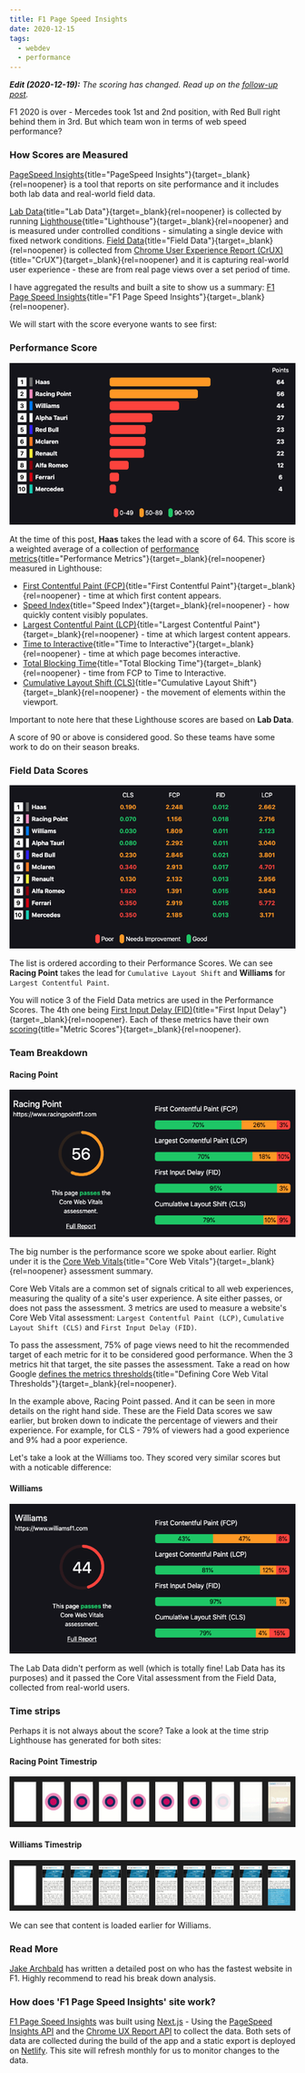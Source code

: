 ```yaml
---
title: F1 Page Speed Insights
date: 2020-12-15
tags:
  - webdev
  - performance
---
```


_**Edit (2020-12-19):** The scoring has changed. Read up on the [follow-up post](/updating-the-scoring-to-f1-page-speed-insights/)._

F1 2020 is over - Mercedes took 1st and 2nd position, with Red Bull right behind them in 3rd. But which team won in terms of web speed performance?

### How Scores are Measured

[PageSpeed Insights](https://developers.google.com/speed/docs/insights/v5/about){title="PageSpeed Insights"}{target=\_blank}{rel=noopener} is a tool that reports on site performance and it includes both lab data and real-world field data.

[Lab Data](https://developers.google.com/web/fundamentals/performance/speed-tools/#lab_data){title="Lab Data"}{target=\_blank}{rel=noopener} is collected by running [Lighthouse](https://developers.google.com/web/tools/lighthouse){title="Lighthouse"}{target=\_blank}{rel=noopener} and is measured under controlled conditions - simulating a single device with fixed network conditions. [Field Data](https://developers.google.com/web/fundamentals/performance/speed-tools/#field_data){title="Field Data"}{target=\_blank}{rel=noopener} is collected from [Chrome User Experience Report (CrUX)](https://developers.google.com/web/tools/chrome-user-experience-report/){title="CrUX"}{target=\_blank}{rel=noopener} and it is capturing real-world user experience - these are from real page views over a set period of time.

I have aggregated the results and built a site to show us a summary: [F1 Page Speed Insights](https://f1-page-speed-insights.netlify.app/){title="F1 Page Speed Insights"}{target=\_blank}{rel=noopener}.

We will start with the score everyone wants to see first:

### Performance Score

![Performance Scores](../assets/blog-images/f1-page-speed-insights/1.png 'Performance Scores')

At the time of this post, **Haas** takes the lead with a score of 64. This score is a weighted average of a collection of [performance metrics](https://web.dev/performance-scoring/){title="Performance Metrics"}{target=\_blank}{rel=noopener} measured in Lighthouse:

- [First Contentful Paint (FCP)](https://web.dev/first-contentful-paint/){title="First Contentful Paint"}{target=\_blank}{rel=noopener} - time at which first content appears.
- [Speed Index](https://web.dev/speed-index/){title="Speed Index"}{target=\_blank}{rel=noopener} - how quickly content visibly populates.
- [Largest Contentful Paint (LCP)](https://web.dev/lcp/){title="Largest Contentful Paint"}{target=\_blank}{rel=noopener} - time at which largest content appears.
- [Time to Interactive](https://web.dev/interactive/){title="Time to Interactive"}{target=\_blank}{rel=noopener} - time at which page becomes interactive.
- [Total Blocking Time](https://web.dev/lighthouse-total-blocking-time/){title="Total Blocking Time"}{target=\_blank}{rel=noopener} - time from FCP to Time to Interactive.
- [Cumulative Layout Shift (CLS)](https://web.dev/cls/){title="Cumulative Layout Shift"}{target=\_blank}{rel=noopener} - the movement of elements within the viewport.

Important to note here that these Lighthouse scores are based on **Lab Data**.

A score of 90 or above is considered good. So these teams have some work to do on their season breaks.

### Field Data Scores

![Field Data Scores](../assets/blog-images/f1-page-speed-insights/2.png 'Field Data Scores')

The list is ordered according to their Performance Scores. We can see **Racing Point** takes the lead for `Cumulative Layout Shift` and **Williams** for `Largest Contentful Paint`.

You will notice 3 of the Field Data metrics are used in the Performance Scores. The 4th one being [First Input Delay (FID)](https://web.dev/fid/){title="First Input Delay"}{target=\_blank}{rel=noopener}. Each of these metrics have their own [scoring](https://developers.google.com/speed/docs/insights/v5/about#categories){title="Metric Scores"}{target=\_blank}{rel=noopener}.

### Team Breakdown

#### Racing Point

![Racing Point](../assets/blog-images/f1-page-speed-insights/4.png 'Racing Point')

The big number is the performance score we spoke about earlier. Right under it is the [Core Web Vitals](https://web.dev/vitals/){title="Core Web Vitals"}{target=\_blank}{rel=noopener} assessment summary.

Core Web Vitals are a common set of signals critical to all web experiences, measuring the quality of a site's user experience. A site either passes, or does not pass the assessment. 3 metrics are used to measure a website's Core Web Vital assessment: `Largest Contentful Paint (LCP)`, `Cumulative Layout Shift (CLS)` and `First Input Delay (FID)`.

To pass the assessment, 75% of page views need to hit the recommended target of each metric for it to be considered good performance. When the 3 metrics hit that target, the site passes the assessment. Take a read on how Google [defines the metrics thresholds](https://web.dev/defining-core-web-vitals-thresholds/){title="Defining Core Web Vital Thresholds"}{target=\_blank}{rel=noopener}.

In the example above, Racing Point passed. And it can be seen in more details on the right hand side. These are the Field Data scores we saw earlier, but broken down to indicate the percentage of viewers and their experience. For example, for CLS - 79% of viewers had a good experience and 9% had a poor experience.

Let's take a look at the Williams too. They scored very similar scores but with a noticable difference:

#### Williams

![Williams](../assets/blog-images/f1-page-speed-insights/5.png 'Williams')

The Lab Data didn't perform as well (which is totally fine! Lab Data has its purposes) and it passed the Core Vital assessment from the Field Data, collected from real-world users.

### Time strips

Perhaps it is not always about the score? Take a look at the time strip Lighthouse has generated for both sites:

#### Racing Point Timestrip

![Racing Point Timestrip'](../assets/blog-images/f1-page-speed-insights/6.png 'Racing Point Timestrip')

#### Williams Timestrip

![Williams Timestrip'](../assets/blog-images/f1-page-speed-insights/7.png 'Williams Timestrip')

We can see that content is loaded earlier for Williams.

### Read More

[Jake Archbald](https://jakearchibald.com/2019/f1-perf/) has written a detailed post on who has the fastest website in F1. Highly recommend to read his break down analysis.

### How does 'F1 Page Speed Insights' site work?

[F1 Page Speed Insights](https://f1-page-speed-insights.netlify.app/) was built using [Next.js](https://nextjs.org/) - Using the [PageSpeed Insights API](https://developers.google.com/speed/docs/insights/v5/get-started) and the [Chrome UX Report API](https://developers.google.com/web/tools/chrome-user-experience-report/api/guides/getting-started) to collect the data. Both sets of data are collected during the build of the app and a static export is deployed on [Netlify](http://netlify.app/). This site will refresh monthly for us to monitor changes to the data.
